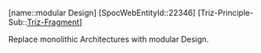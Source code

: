 ﻿---
type: TrizExample
aliases:
- modular Design
license: CC BY-SA 4.0
copyright: https://github.com/SpocWeb
IsDeleted: false
IsReadOnly: false
Confidential: public
tags: 
- Triz/Principle/Example
---
[name::modular Design]
[SpocWebEntityId::22346]
[Triz-Principle-Sub::[Triz-Fragment](tech/Triz/Sub/Triz-Fragment.md)]

Replace monolithic Architectures with modular Design.